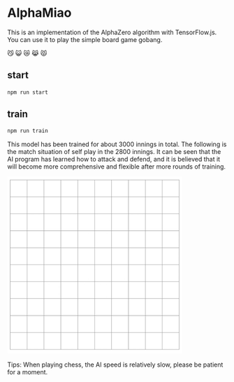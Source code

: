 
# AlphaMiao

This is an implementation of the AlphaZero algorithm with TensorFlow.js. You can use it to play the simple board game gobang.

:smirk_cat: :smiley_cat: :crying_cat_face: :joy_cat: :pouting_cat:


## start

```bash
npm run start
```

## train

```bash
npm run train
```

This model has been trained for about 3000 innings in total. The following is the match situation of self play in the 2800 innings. It can be seen that the AI program has learned how to attack and defend, and it is believed that it will become more comprehensive and flexible after more rounds of training.

<img src="https://raw.githubusercontent.com/lrenc/AlphaMiao/master/self-play.gif" alt="self play" width="400" />

Tips: When playing chess, the AI speed is relatively slow, please be patient for a moment.
